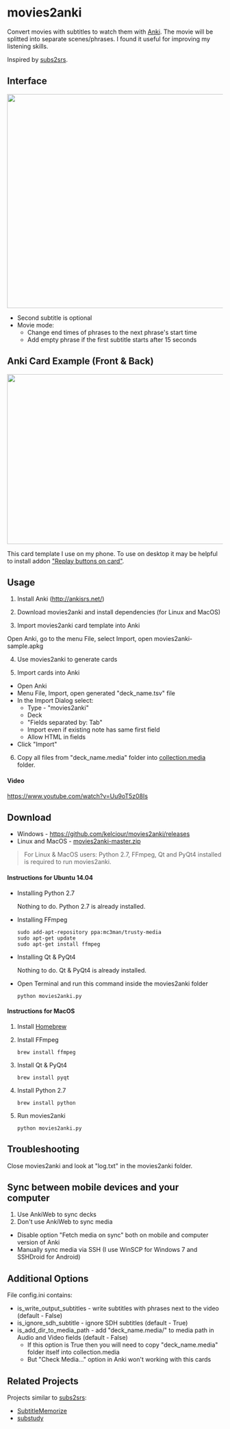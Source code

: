 #  movies2anki

Convert movies with subtitles to watch them with [Anki](http://ankisrs.net). The movie will be splitted into separate scenes/phrases. I found it useful for improving my listening skills.

Inspired by [subs2srs](http://subs2srs.sourceforge.net/).

## Interface

<img src="https://dl.dropboxusercontent.com/u/58886000/GitHub/movies2anki.png" width="775" height="499">

* Second subtitle is optional
* Movie mode:
  * Change end times of phrases to the next phrase's start time
  * Add empty phrase if the first subtitle starts after 15 seconds

## Anki Card Example (Front & Back)

<img src="https://dl.dropboxusercontent.com/u/58886000/GitHub/front-back-hints.png" width="775" height="396">

This card template I use on my phone. To use on desktop it may be helpful to install addon ["Replay buttons on card"](https://ankiweb.net/shared/info/498789867).

## Usage

1. Install Anki (http://ankisrs.net/)

2. Download movies2anki and install dependencies (for Linux and MacOS)

3. Import movies2anki card template into Anki

  Open Anki, go to the menu File, select Import, open movies2anki-sample.apkg

4. Use movies2anki to generate cards

5. Import cards into Anki
  * Open Anki
  * Menu File, Import, open generated "deck_name.tsv" file
  * In the Import Dialog select:
    * Type - "movies2anki"
    * Deck
    * "Fields separated by: Tab"
    * Import even if existing note has same first field
    * Allow HTML in fields
  * Click "Import"
6. Copy all files from "deck_name.media" folder into [collection.media](http://ankisrs.net/docs/manual.html#files) folder.

  #### Video

  https://www.youtube.com/watch?v=Uu9oT5z08Is

## Download

* Windows - https://github.com/kelciour/movies2anki/releases
* Linux and MacOS - [movies2anki-master.zip](https://github.com/kelciour/movies2anki/archive/master.zip)

> For Linux & MacOS users: Python 2.7, FFmpeg, Qt and PyQt4 installed is required to run movies2anki.

#### Instructions for Ubuntu 14.04

* Installing Python 2.7

    Nothing to do. Python 2.7 is already installed.

* Installing FFmpeg

    ```shell
    sudo add-apt-repository ppa:mc3man/trusty-media
    sudo apt-get update
    sudo apt-get install ffmpeg
    ```

* Installing Qt & PyQt4

    Nothing to do. Qt & PyQt4 is already installed.

* Open Terminal and run this command inside the movies2anki folder

    ```shell
    python movies2anki.py
    ```

#### Instructions for MacOS

1. Install [Homebrew](http://brew.sh/)
2. Install FFmpeg

    ```shell
    brew install ffmpeg
    ```
3. Install Qt & PyQt4

    ```shell
    brew install pyqt
    ```
4. Install Python 2.7

    ```shell
    brew install python
    ```
5. Run movies2anki

    ```shell
    python movies2anki.py
    ```

## Troubleshooting

Close movies2anki and look at "log.txt" in the movies2anki folder.

## Sync between mobile devices and your computer

1. Use AnkiWeb to sync decks
2. Don't use AnkiWeb to sync media
  - Disable option "Fetch media on sync" both on mobile and computer version of Anki
  - Manually sync media via SSH (I use WinSCP for Windows 7 and SSHDroid for Android)

## Additional Options

File config.ini contains:
* is_write_output_subtitles - write subtitles with phrases next to the video (default - False)
* is_ignore_sdh_subtitle - ignore SDH subtitles (default - True)
* is_add_dir_to_media_path - add "deck_name.media/" to media path in Audio and Video fields (default - False)
  - If this option is True then you will need to copy "deck_name.media" folder itself into collection.media
  - But "Check Media..." option in Anki won't working with this cards

## Related Projects

Projects similar to [subs2srs](http://subs2srs.sourceforge.net/):

* [SubtitleMemorize](https://github.com/ChangSpivey/SubtitleMemorize)
* [substudy](https://github.com/emk/substudy)